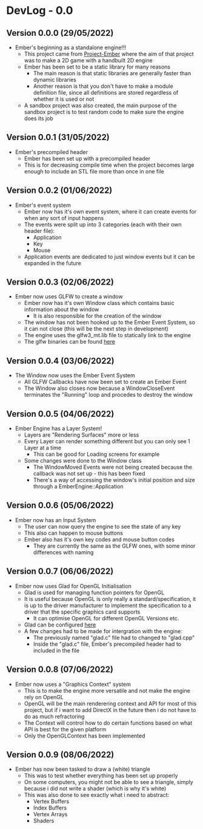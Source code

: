 # DevLog - 0.0

## Version 0.0.0 (29/05/2022)
- Ember's beginning as a standalone engine!!!
    - This project came from [Project-Ember](https://github.com/RottenThunder/Project-Ember) where the aim of that project was to make a 2D game with a handbuilt 2D engine
    - Ember has been set to be a static library for many reasons
        - The main reason is that static libraries are generally faster than dynamic libraries
        - Another reason is that you don't have to make a module definition file, since all definitions are stored regardless of whether it is used or not
    - A sandbox project was also created, the main purpose of the sandbox project is to test random code to make sure the engine does its job

## Version 0.0.1 (31/05/2022)
- Ember's precompiled header
    - Ember has been set up with a precompiled header
    - This is for decreasing compile time when the project becomes large enough to include an STL file more than once in one file

## Version 0.0.2 (01/06/2022)
- Ember's event system
    - Ember now has it's own event system, where it can create events for when any sort of input happens
    - The events were split up into 3 categories (each with their own header file):
        - Application
        - Key
        - Mouse
    - Application events are dedicated to just window events but it can be expanded in the future

## Version 0.0.3 (02/06/2022)
- Ember now uses GLFW to create a window
    - Ember now has it's own Window class which contains basic information about the window
        - It is also responsible for the creation of the window
    - The window has not been hooked up to the Ember Event System, so it can not close (this will be the next step in development)
    - The engine uses the glfw3_mt.lib file to statically link to the engine
    - The glfw binaries can be found [here](https://www.glfw.org/download.html)

## Version 0.0.4 (03/06/2022)
- The Window now uses the Ember Event System
    - All GLFW Callbacks have now been set to create an Ember Event
    - The Window also closes now because a WindowCloseEvent terminates the "Running" loop and procedes to destroy the window

## Version 0.0.5 (04/06/2022)
- Ember Engine has a Layer System!
    - Layers are "Rendering Surfaces" more or less
    - Every Layer can render something different but you can only see 1 Layer at a time
        - This can be good for Loading screens for example
    - Some changes were done to the Window class
        - The WindowMoved Events were not being created because the callback was not set up - this has been fixed
        - There's a way of accessing the window's initial position and size through a EmberEngine::Application

## Version 0.0.6 (05/06/2022)
- Ember now has an Input System
    - The user can now query the engine to see the state of any key
    - This also can happen to mouse buttons
    - Ember also has it's own key codes and mouse button codes
        - They are currently the same as the GLFW ones, with some minor differences with naming

## Version 0.0.7 (06/06/2022)
- Ember now uses Glad for OpenGL Initialisation
    - Glad is used for managing function pointers for OpenGL
    - It is useful because OpenGL is only really a standard/specification, it is up to the driver manufacturer to implement the specification to a driver that the specific graphics card supports
        - It can optimise OpenGL for different OpenGL Versions etc.
    - Glad can be configured [here](https://glad.dav1d.de/)
    - A few changes had to be made for intergration with the engine:
        - The previously named "glad.c" file had to changed to "glad.cpp"
        - Inside the "glad.c" file, Ember's precompiled header had to included in the file

## Version 0.0.8 (07/06/2022)
- Ember now uses a "Graphics Context" system
    - This is to make the engine more versatile and not make the engine rely on OpenGL
    - OpenGL will be the main renderering context and API for most of this project, but if i want to add DirectX in the future then i do not have to do as much refractoring
    - The Context will control how to do certain functions based on what API is best for the given platform
    - Only the OpenGLContext has been implemented

## Version 0.0.9 (08/06/2022)
- Ember has now been tasked to draw a (white) triangle
    - This was to test whether everything has been set up properly
    - On some computers, you might not be able to see a triangle, simply because i did not write a shader (which is why it's white)
    - This was also done to see exactly what i need to abstract:
        - Vertex Buffers
        - Index Buffers
        - Vertex Arrays
        - Shaders